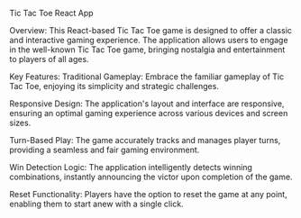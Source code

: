 Tic Tac Toe React App

Overview:
This React-based Tic Tac Toe game is designed to offer a classic and interactive gaming experience. The application allows users to engage in the well-known Tic Tac Toe game, bringing nostalgia and entertainment to players of all ages.

Key Features:
Traditional Gameplay: Embrace the familiar gameplay of Tic Tac Toe, enjoying its simplicity and strategic challenges.

Responsive Design:
 The application's layout and interface are responsive, ensuring an optimal gaming experience across various devices and screen sizes.

Turn-Based Play:
 The game accurately tracks and manages player turns, providing a seamless and fair gaming environment.

Win Detection Logic:
 The application intelligently detects winning combinations, instantly announcing the victor upon completion of the game.

Reset Functionality: 
Players have the option to reset the game at any point, enabling them to start anew with a single click.